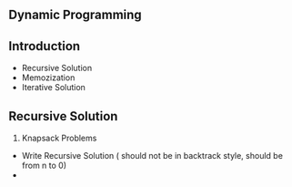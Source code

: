 ## Dynamic Programming

## Introduction
 - Recursive Solution
 - Memozization 
 - Iterative Solution

## Recursive Solution
1. Knapsack Problems
 - Write Recursive Solution ( should not be in backtrack style, should be from n to 0)
 - 